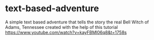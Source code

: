 # text-based-adventure
A simple text based adventure that tells the story the real Bell Witch of Adams, Tennessee
created with the help of this tutorial 
https://www.youtube.com/watch?v=kayFBMl06q8&t=1758s